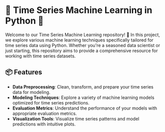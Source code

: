 # 🚀 Time Series Machine Learning in Python 🤖

Welcome to our Time Series Machine Learning repository! 🌟 In this project, we explore various machine learning techniques specifically tailored for time series data using Python. Whether you're a seasoned data scientist or just starting, this repository aims to provide a comprehensive resource for working with time series datasets.

## 📦 Features

- **Data Preprocessing**: Clean, transform, and prepare your time series data for modeling.
- **Modeling Techniques**: Explore a variety of machine learning models optimized for time series predictions.
- **Evaluation Metrics**: Understand the performance of your models with appropriate evaluation metrics.
- **Visualization Tools**: Visualize time series patterns and model predictions with intuitive plots.
